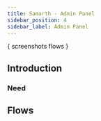 ```yaml
---
title: Samarth - Admin Panel
sidebar_position: 4
sidebar_label: Admin Panel
---
```


{
screenshots
flows
}

## Introduction

### Need

## Flows